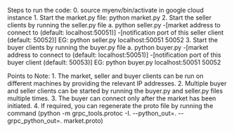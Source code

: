 Steps to run the code:
    0. source myenv/bin/activate in google cloud instance
    1. Start the market.py file: python market.py
    2. Start the seller clients by running the seller.py file
        a. python seller.py -[market address to connect to (default: localhost:50051)] -[notification port of this seller client (default: 50052)]
        EG: python seller.py localhost:50051 50052
    3. Start the buyer clients by running the buyer.py file
        a. python buyer.py -[market address to connect to (default: localhost:50051)] -[notification port of this buyer client (default: 50053)]
        EG: python buyer.py localhost:50051 50052

Points to Note:
    1. The market, seller and buyer clients can be run on different machines by providing the relevant IP addresses.
    2. Multiple buyer and seller clients can be started by running the buyer.py and seller.py files multiple times.
    3. The buyer can connect only after the market has been initiated.
    4. If required, you can regenerate the proto file by running the command
       (python -m grpc_tools.protoc -I. --python_out=. --grpc_python_out=. market.proto)